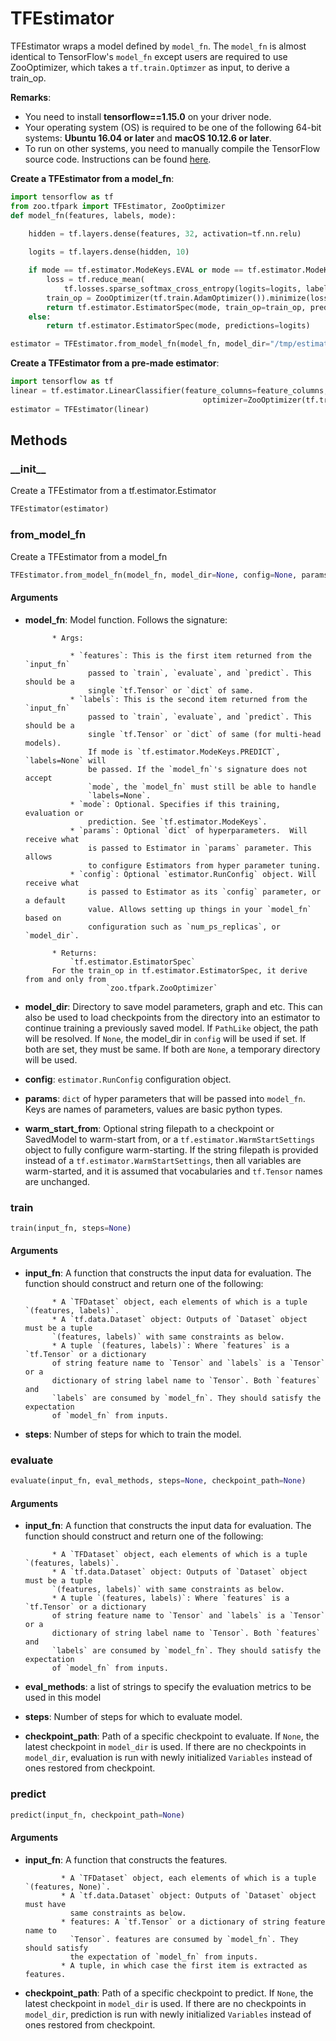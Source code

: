 # TFEstimator

TFEstimator wraps a model defined by `model_fn`. The `model_fn` is almost identical to TensorFlow's `model_fn`
except users are required to use ZooOptimizer, which takes a `tf.train.Optimzer` as input, to derive a train_op.



__Remarks__:

- You need to install __tensorflow==1.15.0__ on your driver node.
- Your operating system (OS) is required to be one of the following 64-bit systems:
__Ubuntu 16.04 or later__ and __macOS 10.12.6 or later__.
- To run on other systems, you need to manually compile the TensorFlow source code. Instructions can
  be found [here](https://github.com/tensorflow/tensorflow/tree/v1.10.0/tensorflow/java).


**Create a TFEstimator from a model_fn**:
```python
import tensorflow as tf
from zoo.tfpark import TFEstimator, ZooOptimizer
def model_fn(features, labels, mode):

    hidden = tf.layers.dense(features, 32, activation=tf.nn.relu)
    
    logits = tf.layers.dense(hidden, 10)

    if mode == tf.estimator.ModeKeys.EVAL or mode == tf.estimator.ModeKeys.TRAIN:
        loss = tf.reduce_mean(
            tf.losses.sparse_softmax_cross_entropy(logits=logits, labels=labels))
        train_op = ZooOptimizer(tf.train.AdamOptimizer()).minimize(loss)
        return tf.estimator.EstimatorSpec(mode, train_op=train_op, predictions=logits, loss=loss)
    else:
        return tf.estimator.EstimatorSpec(mode, predictions=logits)

estimator = TFEstimator.from_model_fn(model_fn, model_dir="/tmp/estimator")
```

**Create a TFEstimator from a pre-made estimator**:
```python
import tensorflow as tf
linear = tf.estimator.LinearClassifier(feature_columns=feature_columns,
                                           optimizer=ZooOptimizer(tf.train.FtrlOptimizer(0.2)))
estimator = TFEstimator(linear)
```

## Methods

### \_\_init\_\_

Create a TFEstimator from a tf.estimator.Estimator

```python
TFEstimator(estimator)
```

### from_model_fn

Create a TFEstimator from a model_fn

```python
TFEstimator.from_model_fn(model_fn, model_dir=None, config=None, params=None, warm_start_from=None)
```

#### Arguments

* **model_fn**: Model function. Follows the signature:

            * Args:

                * `features`: This is the first item returned from the `input_fn`
                    passed to `train`, `evaluate`, and `predict`. This should be a
                    single `tf.Tensor` or `dict` of same.
                * `labels`: This is the second item returned from the `input_fn`
                    passed to `train`, `evaluate`, and `predict`. This should be a
                    single `tf.Tensor` or `dict` of same (for multi-head models).
                    If mode is `tf.estimator.ModeKeys.PREDICT`, `labels=None` will
                    be passed. If the `model_fn`'s signature does not accept
                    `mode`, the `model_fn` must still be able to handle
                    `labels=None`.
                * `mode`: Optional. Specifies if this training, evaluation or
                    prediction. See `tf.estimator.ModeKeys`.
                * `params`: Optional `dict` of hyperparameters.  Will receive what
                    is passed to Estimator in `params` parameter. This allows
                    to configure Estimators from hyper parameter tuning.
                * `config`: Optional `estimator.RunConfig` object. Will receive what
                    is passed to Estimator as its `config` parameter, or a default
                    value. Allows setting up things in your `model_fn` based on
                    configuration such as `num_ps_replicas`, or `model_dir`.

            * Returns:
                `tf.estimator.EstimatorSpec`
            For the train_op in tf.estimator.EstimatorSpec, it derive from and only from
                        `zoo.tfpark.ZooOptimizer`
* **model_dir**: Directory to save model parameters, graph and etc. This can
            also be used to load checkpoints from the directory into an estimator to
            continue training a previously saved model. If `PathLike` object, the
            path will be resolved. If `None`, the model_dir in `config` will be used
            if set. If both are set, they must be same. If both are `None`, a
            temporary directory will be used.
* **config**: `estimator.RunConfig` configuration object.
* **params**: `dict` of hyper parameters that will be passed into `model_fn`.
              Keys are names of parameters, values are basic python types.
* **warm_start_from**: Optional string filepath to a checkpoint or SavedModel to
                       warm-start from, or a `tf.estimator.WarmStartSettings`
                       object to fully configure warm-starting.  If the string
                       filepath is provided instead of a
                       `tf.estimator.WarmStartSettings`, then all variables are
                       warm-started, and it is assumed that vocabularies
                       and `tf.Tensor` names are unchanged.


### train

```python
train(input_fn, steps=None)
```

#### Arguments

* **input_fn**: A function that constructs the input data for evaluation. The
            function should construct and return one of the following:
            
            * A `TFDataset` object, each elements of which is a tuple `(features, labels)`.
            * A `tf.data.Dataset` object: Outputs of `Dataset` object must be a tuple
            `(features, labels)` with same constraints as below.
            * A tuple `(features, labels)`: Where `features` is a `tf.Tensor` or a dictionary
            of string feature name to `Tensor` and `labels` is a `Tensor` or a
            dictionary of string label name to `Tensor`. Both `features` and
            `labels` are consumed by `model_fn`. They should satisfy the expectation
            of `model_fn` from inputs.
* **steps**: Number of steps for which to train the model.


### evaluate

```python
evaluate(input_fn, eval_methods, steps=None, checkpoint_path=None)
```

#### Arguments

* **input_fn**: A function that constructs the input data for evaluation. The
            function should construct and return one of the following:
            
            * A `TFDataset` object, each elements of which is a tuple `(features, labels)`.
            * A `tf.data.Dataset` object: Outputs of `Dataset` object must be a tuple
            `(features, labels)` with same constraints as below.
            * A tuple `(features, labels)`: Where `features` is a `tf.Tensor` or a dictionary
            of string feature name to `Tensor` and `labels` is a `Tensor` or a
            dictionary of string label name to `Tensor`. Both `features` and
            `labels` are consumed by `model_fn`. They should satisfy the expectation
            of `model_fn` from inputs.
* **eval_methods**: a list of strings to specify the evaluation metrics to
                    be used in this model
* **steps**: Number of steps for which to evaluate model.
* **checkpoint_path**: Path of a specific checkpoint to evaluate. If `None`, the
            latest checkpoint in `model_dir` is used.  If there are no checkpoints
            in `model_dir`, evaluation is run with newly initialized `Variables`
            instead of ones restored from checkpoint.

### predict

```python
predict(input_fn, checkpoint_path=None)
```

#### Arguments

* **input_fn**: A function that constructs the features.
              
              * A `TFDataset` object, each elements of which is a tuple `(features, None)`.
              * A `tf.data.Dataset` object: Outputs of `Dataset` object must have
                same constraints as below.
              * features: A `tf.Tensor` or a dictionary of string feature name to
                `Tensor`. features are consumed by `model_fn`. They should satisfy
                the expectation of `model_fn` from inputs.
              * A tuple, in which case the first item is extracted as features.

* **checkpoint_path**: Path of a specific checkpoint to predict. If `None`, the
            latest checkpoint in `model_dir` is used.  If there are no checkpoints
            in `model_dir`, prediction is run with newly initialized `Variables`
            instead of ones restored from checkpoint.


